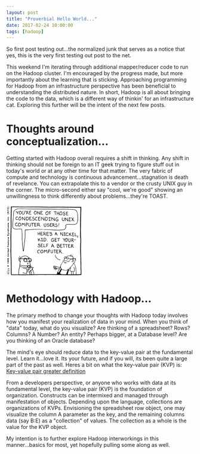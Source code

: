 ```yaml
---
layout: post
title: "Proverbial Hello World..."
date: 2017-02-24 10:00:00
tags: [hadoop]
---
```


So first post testing out...the normalized junk that serves as a notice that yes, this is the very first testing out post to the net.

This weekend I'm iterating through additional mapper/reducer code to run on the Hadoop cluster. I'm encouraged by the progress made, but more importantly about the learning that is sticking.  Approaching programming for Hadoop from an infrastructure perspective has been beneficial to understanding the distributed nature.  In short, Hadoop is all about bringing the code to the data, which is a different way of thinkin' for an infrastructure cat. Exploring this further will be the intent of the next few posts.

# Thoughts around conceptualization...

Getting started with Hadoop overall requires a shift in thinking. Any shift in thinking should not be foreign to an IT geek trying to figure stuff out in today's world or at any other time for that matter. The very fabric of compute and technology is continuous advancement...stagnation is death of revelance.  You can extrapolate this to a vendor or the crusty UNIX guy in the corner.  The micro-second either say "cool, we're good" showing an unwillingness to think differently about problems...they're TOAST.

![Dilbert's UNIX dude](/assets/images/cartoon_dilbert_condescending_unix_user_204x194.png)

# Methodology with Hadoop...
The primary method to change your thoughts with Hadoop today involves how you manifest your realization of data in your mind.  When you think of "data" today, what do you visualize? Are thinking of a spreadsheet?  Rows? Columns? A Number?  An entity?  Perhaps bigger, at a Database level?  Are you thinking of an Oracle database?

The mind's eye should reduce data to the key-value pair at the fundamental level.  Learn it...love it.  Its your future, and if you will, its been quite a large part of the past as well.  Heres a bit on what the key-value pair (KVP) is: [Key-value pair greater definition](https://en.wikipedia.org/wiki/Attribute%E2%80%93value_pair "Attribute-value pair on Wikipedia")

From a developers perspective, or anyone who works with data at its fundamental level, the key-value pair (KVP) is the foundation of organization. Constructs can be intermixed and managed through manifestation of objects. Depending upon the language, collections are organizations of KVPs. Envisioning the spreadsheet row object, one may visualize the column A parameter as the key, and the remaining columns data (say B:E) as a "collection" of values.  The collection as a whole is the value for the KVP object.

My intention is to further explore Hadoop interworkings in this manner...basics for most, yet hopefully pulling some along as well.
